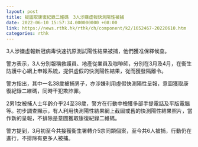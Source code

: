 ```yaml
---
layout: post
title: 疑圖取康復紀錄二維碼　3人涉嫌虛報快測陽性被捕
date: 2022-06-10 15:57:34.000000000 +08:00
link: https://news.rthk.hk/rthk/ch/component/k2/1652467-20220610.htm
categories: rthk
---
```


3人涉嫌虛報新冠病毒快速抗原測試陽性結果被捕，他們獲准保釋候查。

警方表示，3人分別報稱救護員、地產從業員及咖啡師，分別在3月及4月，在衞生防護中心網上申報系統，提供虛假的快測陽性結果，從而獲發隔離令。

警方指出，其中一名38歲被捕男子，亦涉嫌利用虛假快測陽性呈報，意圖獲取康復紀錄二維碼，同時干犯欺詐罪。

2男1女被捕人士年齡介乎24至38歲，警方在行動中檢獲多部手提電話及平版電腦等。初步調查顯示，有人利用快測陽性結果網上截圖或舊的快測陽性結果照片，當作新的呈報，不排除是意圖獲取康復紀錄二維碼。

警方提到，3月初至今共接獲衞生署轉介5宗同類個案，至今共6人被捕，行動仍在進行，不排除有更多人被捕。
